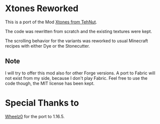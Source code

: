 # Xtones Reworked
This is a port of the Mod [Xtones from TehNut](https://github.com/TehNut/Xtones).

The code was rewritten from scratch and the existing textures were kept.

The scrolling behavior for the variants was reworked to usual Minecraft recipes with either Dye or the Stonecutter.

## Note
I will try to offer this mod also for other Forge versions. A port to Fabric will not exist from my side, because I don't play Fabric. Feel free to use the code though, the MIT license has been kept.

# Special Thanks to

[Wheelz0](https://github.com/Wheelz0) for the port to 1.16.5.